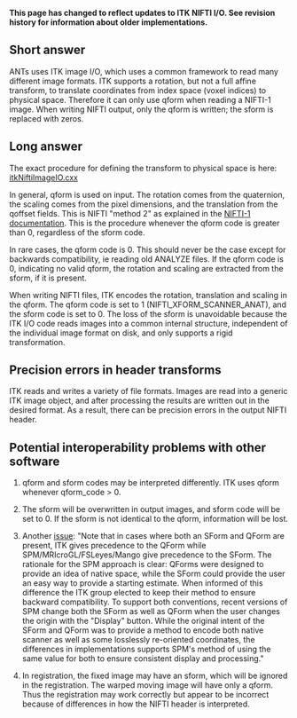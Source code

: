 **This page has changed to reflect updates to ITK NIFTI I/O. See revision history for information about older implementations.**

## Short answer

ANTs uses ITK image I/O, which uses a common framework to read many different image formats. ITK supports a rotation, but not a full affine transform, to translate coordinates from index space (voxel indices) to physical space. Therefore it can only use qform when reading a NIFTI-1 image. When writing NIFTI output, only the qform is written; the sform is replaced with zeros.


## Long answer

The exact procedure for defining the transform to physical space is here: [itkNiftiImageIO.cxx](https://github.com/InsightSoftwareConsortium/ITK/blob/master/Modules/IO/NIFTI/src/itkNiftiImageIO.cxx)

In general, qform is used on input. The rotation comes from the quaternion, the scaling comes from the pixel dimensions, and the translation from the qoffset fields. This is NIFTI "method 2" as explained in the [NIFTI-1 documentation](http://nifti.nimh.nih.gov/nifti-1/documentation/nifti1fields/nifti1fields_pages/qsform.html). This is the procedure whenever the qform code is greater than 0, regardless of the sform code.

In rare cases, the qform code is 0. This should never be the case except for backwards compatibility, ie reading old ANALYZE files. If the qform code is 0, indicating no valid qform, the rotation and scaling are extracted from the sform, if it is present.

When writing NIFTI files, ITK encodes the rotation, translation and scaling in the qform. The qform code is set to 1 (NIFTI_XFORM_SCANNER_ANAT), and the sform code is set to 0. The loss of the sform is unavoidable because the ITK I/O code reads images into a common internal structure, independent of the individual image format on disk, and only supports a rigid transformation.

## Precision errors in header transforms

ITK reads and writes a variety of file formats. Images are read into a generic ITK image object, and after processing the results are written out in the desired format. As a result, there can be precision errors in the output NIFTI header. 


## Potential interoperability problems with other software

1. qform and sform codes may be interpreted differently. ITK uses qform whenever qform_code > 0.

2. The sform will be overwritten in output images, and sform code will be set to 0. If the sform is not identical to the qform, information will be lost. 

3. Another [issue](https://github.com/ANTsX/ANTs/issues/500):  "Note that in cases where both an SForm and QForm are present, ITK gives precedence to the QForm while SPM/MRIcroGL/FSLeyes/Mango give precedence to the SForm. The rationale for the SPM approach is clear: QForms were designed to provide an idea of native space, while the SForm could provide the user an easy way to provide a starting estimate. When informed of this difference the ITK group elected to keep their method to ensure backward compatibility. To support both conventions, recent versions of SPM change both the SForm as well as QForm when the user changes the origin with the "Display" button. While the original intent of the SForm and QForm was to provide a method to encode both native scanner as well as some losslessly re-oriented coordinates, the differences in implementations supports SPM's method of using the same value for both to ensure consistent display and processing."

4. In registration, the fixed image may have an sform, which will be ignored in the registration. The warped moving image will have only a qform. Thus the registration may work correctly but appear to be incorrect because of differences in how the NIFTI header is interpreted.